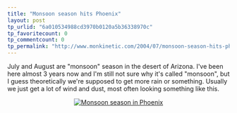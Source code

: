 ```yaml
---
title: "Monsoon season hits Phoenix"
layout: post
tp_urlid: "6a010534988cd3970b0120a5b36338970c"
tp_favoritecount: 0
tp_commentcount: 0
tp_permalink: "http://www.monkinetic.com/2004/07/monsoon-season-hits-phoenix.html"
---
```

July and August are &quot;monsoon&quot; season in the desert of Arizona. I&#39;ve been here almost 3 years now and I&#39;m still not sure why it&#39;s called &quot;monsoon&quot;, but I guess theoretically we&#39;re supposed to get more rain or something. Usually we just get a lot of wind and dust, most often looking something like this.

<div align="center"><a href="http://redmonk.net/mt/mt-static/uploads/monsoon.jpg" title="Monsoon season in Phoenix"><img alt="Monsoon season in Phoenix" border="0" class="at-xid-6a010534988cd3970b0120a5b3633d970c" src="http://steveivy.typepad.com/.a/6a010534988cd3970b0120a5b3633d970c-pi" /></a></div>
